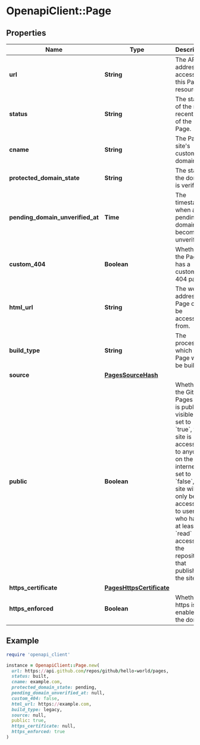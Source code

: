 # OpenapiClient::Page

## Properties

| Name | Type | Description | Notes |
| ---- | ---- | ----------- | ----- |
| **url** | **String** | The API address for accessing this Page resource. |  |
| **status** | **String** | The status of the most recent build of the Page. |  |
| **cname** | **String** | The Pages site&#39;s custom domain |  |
| **protected_domain_state** | **String** | The state if the domain is verified | [optional] |
| **pending_domain_unverified_at** | **Time** | The timestamp when a pending domain becomes unverified. | [optional] |
| **custom_404** | **Boolean** | Whether the Page has a custom 404 page. | [default to false] |
| **html_url** | **String** | The web address the Page can be accessed from. | [optional] |
| **build_type** | **String** | The process in which the Page will be built. | [optional] |
| **source** | [**PagesSourceHash**](PagesSourceHash.md) |  | [optional] |
| **public** | **Boolean** | Whether the GitHub Pages site is publicly visible. If set to &#x60;true&#x60;, the site is accessible to anyone on the internet. If set to &#x60;false&#x60;, the site will only be accessible to users who have at least &#x60;read&#x60; access to the repository that published the site. |  |
| **https_certificate** | [**PagesHttpsCertificate**](PagesHttpsCertificate.md) |  | [optional] |
| **https_enforced** | **Boolean** | Whether https is enabled on the domain | [optional] |

## Example

```ruby
require 'openapi_client'

instance = OpenapiClient::Page.new(
  url: https://api.github.com/repos/github/hello-world/pages,
  status: built,
  cname: example.com,
  protected_domain_state: pending,
  pending_domain_unverified_at: null,
  custom_404: false,
  html_url: https://example.com,
  build_type: legacy,
  source: null,
  public: true,
  https_certificate: null,
  https_enforced: true
)
```

